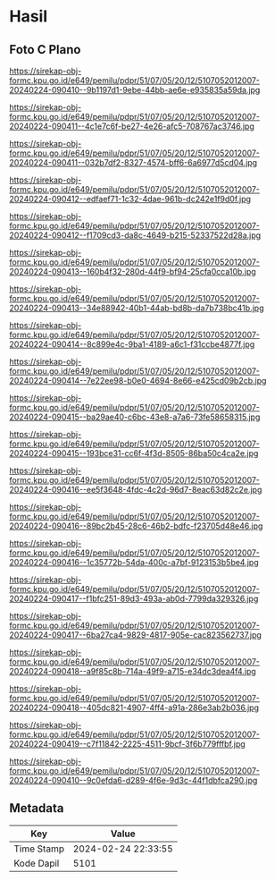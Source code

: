 # Hasil

## Foto C Plano

https://sirekap-obj-formc.kpu.go.id/e649/pemilu/pdpr/51/07/05/20/12/5107052012007-20240224-090410--9b1197d1-9ebe-44bb-ae6e-e935835a59da.jpg

https://sirekap-obj-formc.kpu.go.id/e649/pemilu/pdpr/51/07/05/20/12/5107052012007-20240224-090411--4c1e7c6f-be27-4e26-afc5-708767ac3746.jpg

https://sirekap-obj-formc.kpu.go.id/e649/pemilu/pdpr/51/07/05/20/12/5107052012007-20240224-090411--032b7df2-8327-4574-bff6-6a6977d5cd04.jpg

https://sirekap-obj-formc.kpu.go.id/e649/pemilu/pdpr/51/07/05/20/12/5107052012007-20240224-090412--edfaef71-1c32-4dae-961b-dc242e1f9d0f.jpg

https://sirekap-obj-formc.kpu.go.id/e649/pemilu/pdpr/51/07/05/20/12/5107052012007-20240224-090412--f1709cd3-da8c-4649-b215-52337522d28a.jpg

https://sirekap-obj-formc.kpu.go.id/e649/pemilu/pdpr/51/07/05/20/12/5107052012007-20240224-090413--160b4f32-280d-44f9-bf94-25cfa0cca10b.jpg

https://sirekap-obj-formc.kpu.go.id/e649/pemilu/pdpr/51/07/05/20/12/5107052012007-20240224-090413--34e88942-40b1-44ab-bd8b-da7b738bc41b.jpg

https://sirekap-obj-formc.kpu.go.id/e649/pemilu/pdpr/51/07/05/20/12/5107052012007-20240224-090414--8c899e4c-9ba1-4189-a6c1-f31ccbe4877f.jpg

https://sirekap-obj-formc.kpu.go.id/e649/pemilu/pdpr/51/07/05/20/12/5107052012007-20240224-090414--7e22ee98-b0e0-4694-8e66-e425cd09b2cb.jpg

https://sirekap-obj-formc.kpu.go.id/e649/pemilu/pdpr/51/07/05/20/12/5107052012007-20240224-090415--ba29ae40-c6bc-43e8-a7a6-73fe58658315.jpg

https://sirekap-obj-formc.kpu.go.id/e649/pemilu/pdpr/51/07/05/20/12/5107052012007-20240224-090415--193bce31-cc6f-4f3d-8505-86ba50c4ca2e.jpg

https://sirekap-obj-formc.kpu.go.id/e649/pemilu/pdpr/51/07/05/20/12/5107052012007-20240224-090416--ee5f3648-4fdc-4c2d-96d7-8eac63d82c2e.jpg

https://sirekap-obj-formc.kpu.go.id/e649/pemilu/pdpr/51/07/05/20/12/5107052012007-20240224-090416--89bc2b45-28c6-46b2-bdfc-f23705d48e46.jpg

https://sirekap-obj-formc.kpu.go.id/e649/pemilu/pdpr/51/07/05/20/12/5107052012007-20240224-090416--1c35772b-54da-400c-a7bf-9123153b5be4.jpg

https://sirekap-obj-formc.kpu.go.id/e649/pemilu/pdpr/51/07/05/20/12/5107052012007-20240224-090417--f1bfc251-89d3-493a-ab0d-7799da329326.jpg

https://sirekap-obj-formc.kpu.go.id/e649/pemilu/pdpr/51/07/05/20/12/5107052012007-20240224-090417--6ba27ca4-9829-4817-905e-cac823562737.jpg

https://sirekap-obj-formc.kpu.go.id/e649/pemilu/pdpr/51/07/05/20/12/5107052012007-20240224-090418--a9f85c8b-714a-49f9-a715-e34dc3dea4f4.jpg

https://sirekap-obj-formc.kpu.go.id/e649/pemilu/pdpr/51/07/05/20/12/5107052012007-20240224-090418--405dc821-4907-4ff4-a91a-286e3ab2b036.jpg

https://sirekap-obj-formc.kpu.go.id/e649/pemilu/pdpr/51/07/05/20/12/5107052012007-20240224-090419--c7f11842-2225-4511-9bcf-3f6b779fffbf.jpg

https://sirekap-obj-formc.kpu.go.id/e649/pemilu/pdpr/51/07/05/20/12/5107052012007-20240224-090410--9c0efda6-d289-4f6e-9d3c-44f1dbfca290.jpg


## Metadata

| Key        | Value               |
| ---------- | ------------------- |
| Time Stamp | 2024-02-24 22:33:55 |
| Kode Dapil | 5101                |




